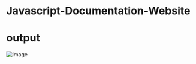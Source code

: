 # Javascript-Documentation-Website
# output
![Image](https://github.com/user-attachments/assets/944db8de-c683-4987-90eb-e8deeba1a54d)
